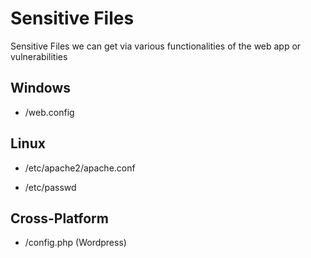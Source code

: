 # Sensitive Files

Sensitive Files we can get via various functionalities of the web app or vulnerabilities

## Windows

 - /web.config

## Linux

 - /etc/apache2/apache.conf

 - /etc/passwd

## Cross-Platform

 - /config.php (Wordpress)
